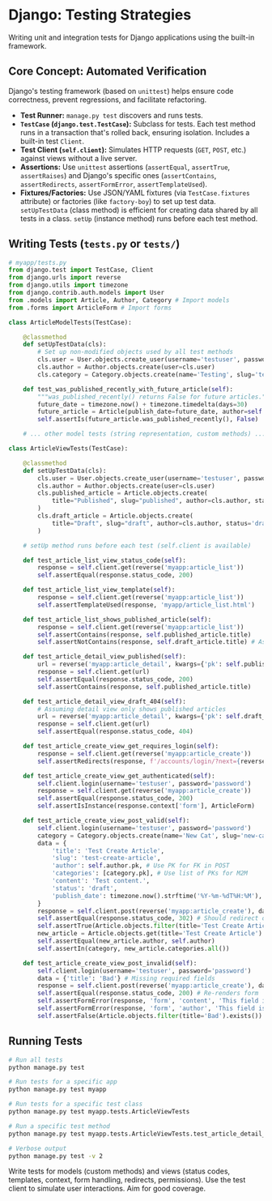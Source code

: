 # Django: Testing Strategies

Writing unit and integration tests for Django applications using the built-in framework.

## Core Concept: Automated Verification

Django's testing framework (based on `unittest`) helps ensure code correctness, prevent regressions, and facilitate refactoring.

*   **Test Runner:** `manage.py test` discovers and runs tests.
*   **`TestCase` (`django.test.TestCase`):** Subclass for tests. Each test method runs in a transaction that's rolled back, ensuring isolation. Includes a built-in test `Client`.
*   **Test Client (`self.client`):** Simulates HTTP requests (`GET`, `POST`, etc.) against views without a live server.
*   **Assertions:** Use `unittest` assertions (`assertEqual`, `assertTrue`, `assertRaises`) and Django's specific ones (`assertContains`, `assertRedirects`, `assertFormError`, `assertTemplateUsed`).
*   **Fixtures/Factories:** Use JSON/YAML fixtures (via `TestCase.fixtures` attribute) or factories (like `factory-boy`) to set up test data. `setUpTestData` (class method) is efficient for creating data shared by all tests in a class. `setUp` (instance method) runs before each test method.

## Writing Tests (`tests.py` or `tests/`)

```python
# myapp/tests.py
from django.test import TestCase, Client
from django.urls import reverse
from django.utils import timezone
from django.contrib.auth.models import User
from .models import Article, Author, Category # Import models
from .forms import ArticleForm # Import forms

class ArticleModelTests(TestCase):

    @classmethod
    def setUpTestData(cls):
        # Set up non-modified objects used by all test methods
        cls.user = User.objects.create_user(username='testuser', password='password')
        cls.author = Author.objects.create(user=cls.user)
        cls.category = Category.objects.create(name='Testing', slug='testing')

    def test_was_published_recently_with_future_article(self):
        """was_published_recently() returns False for future articles."""
        future_date = timezone.now() + timezone.timedelta(days=30)
        future_article = Article(publish_date=future_date, author=self.author, title="Future")
        self.assertIs(future_article.was_published_recently(), False)

    # ... other model tests (string representation, custom methods) ...

class ArticleViewTests(TestCase):

    @classmethod
    def setUpTestData(cls):
        cls.user = User.objects.create_user(username='testuser', password='password')
        cls.author = Author.objects.create(user=cls.user)
        cls.published_article = Article.objects.create(
            title="Published", slug="published", author=cls.author, status='published'
        )
        cls.draft_article = Article.objects.create(
            title="Draft", slug="draft", author=cls.author, status='draft'
        )

    # setUp method runs before each test (self.client is available)

    def test_article_list_view_status_code(self):
        response = self.client.get(reverse('myapp:article_list'))
        self.assertEqual(response.status_code, 200)

    def test_article_list_view_template(self):
        response = self.client.get(reverse('myapp:article_list'))
        self.assertTemplateUsed(response, 'myapp/article_list.html')

    def test_article_list_shows_published_article(self):
        response = self.client.get(reverse('myapp:article_list'))
        self.assertContains(response, self.published_article.title)
        self.assertNotContains(response, self.draft_article.title) # Assuming view filters drafts

    def test_article_detail_view_published(self):
        url = reverse('myapp:article_detail', kwargs={'pk': self.published_article.pk})
        response = self.client.get(url)
        self.assertEqual(response.status_code, 200)
        self.assertContains(response, self.published_article.title)

    def test_article_detail_view_draft_404(self):
        # Assuming detail view only shows published articles
        url = reverse('myapp:article_detail', kwargs={'pk': self.draft_article.pk})
        response = self.client.get(url)
        self.assertEqual(response.status_code, 404)

    def test_article_create_view_get_requires_login(self):
        response = self.client.get(reverse('myapp:article_create'))
        self.assertRedirects(response, f'/accounts/login/?next={reverse("myapp:article_create")}')

    def test_article_create_view_get_authenticated(self):
        self.client.login(username='testuser', password='password')
        response = self.client.get(reverse('myapp:article_create'))
        self.assertEqual(response.status_code, 200)
        self.assertIsInstance(response.context['form'], ArticleForm)

    def test_article_create_view_post_valid(self):
        self.client.login(username='testuser', password='password')
        category = Category.objects.create(name='New Cat', slug='new-cat')
        data = {
            'title': 'Test Create Article',
            'slug': 'test-create-article',
            'author': self.author.pk, # Use PK for FK in POST
            'categories': [category.pk], # Use list of PKs for M2M
            'content': 'Test content.',
            'status': 'draft',
            'publish_date': timezone.now().strftime('%Y-%m-%dT%H:%M'),
        }
        response = self.client.post(reverse('myapp:article_create'), data)
        self.assertEqual(response.status_code, 302) # Should redirect on success
        self.assertTrue(Article.objects.filter(title='Test Create Article').exists())
        new_article = Article.objects.get(title='Test Create Article')
        self.assertEqual(new_article.author, self.author)
        self.assertIn(category, new_article.categories.all())

    def test_article_create_view_post_invalid(self):
        self.client.login(username='testuser', password='password')
        data = {'title': 'Bad'} # Missing required fields
        response = self.client.post(reverse('myapp:article_create'), data)
        self.assertEqual(response.status_code, 200) # Re-renders form
        self.assertFormError(response, 'form', 'content', 'This field is required.')
        self.assertFormError(response, 'form', 'author', 'This field is required.')
        self.assertFalse(Article.objects.filter(title='Bad').exists())

```

## Running Tests

```bash
# Run all tests
python manage.py test

# Run tests for a specific app
python manage.py test myapp

# Run tests for a specific test class
python manage.py test myapp.tests.ArticleViewTests

# Run a specific test method
python manage.py test myapp.tests.ArticleViewTests.test_article_detail_view_published

# Verbose output
python manage.py test -v 2
```

Write tests for models (custom methods) and views (status codes, templates, context, form handling, redirects, permissions). Use the test client to simulate user interactions. Aim for good coverage.